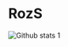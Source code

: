 # RozS







![Github stats 1](https://github-readme-stats.vercel.app/api?username=kullanıcıadınız&show_icons=true&theme=gradient)
